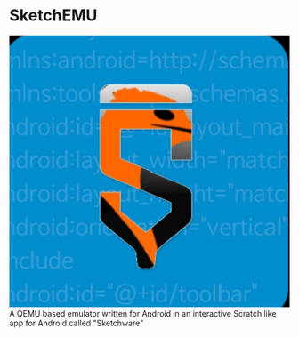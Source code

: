 # SketchEMU
![SketchEMU logo](1750947556267.jpg)
A QEMU based emulator written for Android in an interactive Scratch like app for Android called "Sketchware"
